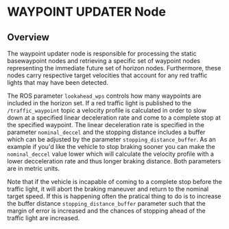 # WAYPOINT UPDATER Node

## Overview

The waypoint updater node is responsible for processing the static basewaypoint nodes and retrieving a specific set of waypoint nodes representing the immediate future set of horizon nodes. Furthermore, these nodes carry respective target velocities that account for any red traffic lights that may have been detected.

The ROS parameter `lookahead_wps` controls how many waypoints are included in the horizon set. If a red traffic light is published to the `/traffic_waypoint` topic a velocity profile is calculated in order to slow down at a specified linear deceleration rate and come to a complete stop at the specified waypoint. The linear deceleration rate is specified in the parameter `nominal_deccel` and the stopping distance includes a buffer which can be adjusted by the parameter `stopping_distance_buffer`. As an example if you'd like the vehicle to stop braking sooner you can make the `nominal_deccel` value lower which will calculate the velocity profile with a lower decceleration rate and thus longer braking distance. Both parameters are in metric units. 

Note that if the vehicle is incapable of coming to a complete stop before the traffic light, it will abort the braking maneuver and return to the nominal target speed. If this is happening often the pratical thing to do is to increase the buffer distance `stopping_distance_buffer` parameter such that the margin of error is increased and the chances of stopping ahead of the traffic light are increased. 